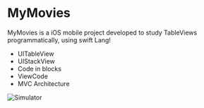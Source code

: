 # MyMovies

MyMovies is a iOS mobile project developed to study TableViews programmatically, using swift Lang!

* UITableView
* UIStackView
* Code in blocks
* ViewCode
* MVC Architecture

![Simulator](https://user-images.githubusercontent.com/60624768/161756097-1b849074-72f3-4f0b-8284-1011bb9fe5ae.png)

